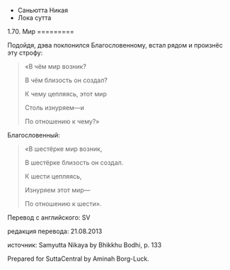 









* Саньютта Никая
* Лока сутта


1\.70\. Мир
\=\=\=\=\=\=\=\=\=



Подойдя, дэва поклонился Благословенному, встал рядом и произнёс эту строфу:



> «В чём мир возник?  
> 
> В чём близость он создал?  
> 
> К чему цепляясь, этот мир  
> 
> Столь изнуряем—и  
> 
> По отношению к чему?»


Благословенный:



> «В шестёрке мир возник,  
> 
> В шестёрке близость он создал\.  
> 
> К шести цепляясь,  
> 
> Изнуряем этот мир—  
> 
> По отношению к шести»\.



Перевод с английского: SV


редакция перевода: 21\.08\.2013


источник: Samyutta Nikaya by Bhikkhu Bodhi, p\. 133


Prepared for SuttaCentral by Aminah Borg\-Luck\.






